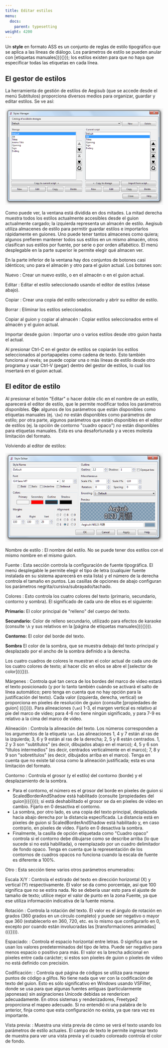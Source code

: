 ```yaml
---
title: Editar estilos
menu:
  docs:
    parent: typesetting
weight: 4200
---
```


Un **style** en formato ASS es un conjunto de reglas de estilo tipográfico que se aplica a las líneas de diálogo. Los parámetros de estilo se pueden anular con
[etiquetas manuales]({{<relref path="ASS_Tags">}}); los estilos existen para que no haya que especificar todas las etiquetas en cada línea.

## El gestor de estilos

La herramienta de gestión de estilos de Aegisub (que se accede desde el menú Subtítulos) proporciona diversos medios para organizar, guardar y editar estilos. Se ve así:

![Style_manager](/img/3.2/Style_manager.png#center)

Como puede ver, la ventana está dividida en dos mitades. La mitad derecha muestra todos los estilos actualmente accesibles desde el guion actualmente cargado; la izquierda representa un almacén de estilo. Aegisub utiliza almacenes de estilo para permitir guardar estilos e importarlos rápidamente en guiones. Uno puede tener tantos almacenes como quiera; algunos prefieren mantener todos sus estilos en un mismo almacén, otros clasifican sus estilos por fuente, por serie o por orden alfabético. El menú desplegable en la parte superior le permite elegir qué almacen ver.

En la parte inferior de la ventana hay dos conjuntos de botones casi idénticos; uno para el almacén y otro para el guion actual. Los botones son:

Nuevo
: Crear un nuevo estilo, o en el almacén o en el guion actual.

Editar
: Editar el estilo seleccionado usando el editor de estilos (véase abajo).

Copiar
: Crear una copia del estilo seleccionado y abrir su editor de estilo.

Borrar
: Eliminar los estilos seleccionados.

Copiar al guion y copiar al almacén
: Copiar estilos seleccionados entre el almacén y el guion actual.

Importar desde guion
: Importar uno o varios estilos desde otro guion hasta el actual.

Al presionar Ctrl-C en el gestor de estilos se copiarán los estilos seleccionados al portapapeles como cadena de texto. Esto también funciona al revés; se puede copiar una o más líneas de estilo desde otro programa y usar Ctrl-V (pegar) dentro del gestor de estilos, lo cual los insertará en el guion actual.

## El editor de estilo

Al presionar el botón "Editar" o hacer doble clic en el nombre de un estilo, aparecerá el editor de estilo, que le permite modificar todos los parámetros disponibles. **Ojo**: algunos de los parámetros que están disponibles como etiquetas manuales (ej. `\be`) _no_ están disponibles como parámetros de estilo; por otra parte, algunos parámetros que están disponibles en el editor de estilos (ej. la opción de contorno "cuadro opaco") _no_ están disponibles para etiquetas manuales. Esta es una desafortunada y a veces molesta limitación del formato.

Volviendo al editor de estilos:

![Editor de estilos](/img/3.2/Style_editor.png#center)

Nombre de estilo
: El nombre del estilo. No se puede tener dos estilos con el mismo nombre en el mismo guion.

Fuente
: Esta sección controla la configuración de fuente tipográfica. El menú desplegable le permite elegir el tipo de letra (cualquier fuente instalada en su sistema aparecerá en esta lista) y el número de la derecha controla el tamaño en puntos. Las casillas de opciones de abajo configuran los parámetros negrita/cursiva/subrayado/tachado.

Colores
: Esto controla los cuatro colores del texto (primario, secundario, contorno y sombra). El significado de cada uno de ellos es el siguiente:

   **Primario:**
   El color principal de "relleno" del cuerpo del texto.

   **Secundario:**
   Color de relleno secundario, utilizado para efectos de karaoke (consulte `\k` y sus relativos en la [página de etiquetas manuales]({{<relref path="ASS_Tags#\k">}})).

   **Contorno:**
   El color del borde del texto.

   **Sombra**
   El color de la sombra, que se muestra debajo del texto principal y desplazado por el ancho de la sombra definido a la derecha.

   Los cuatro cuadros de colores le muestran el color actual de cada uno de los cuatro colores de texto; al hacer clic en ellos se abre el [selector de color]({{<relref path="Colour_Picker" lang="en">}}).

Márgenes
: Controla qué tan cerca de los bordes del marco de video estará el texto posicionado (y por lo tanto también cuándo se activará el salto de línea automático; pero tenga en cuenta que no hay opción para la justificación del texto). Cada valor (izquierda, derecha, vertical) se proporciona en píxeles de resolución de guion (consulte [propiedades de guion] ({{<relref path="Properties">}})). Para alineaciones (`\an`) 1-3, el margen vertical es relativo al pie del marco de video; para 4-6 no tiene ningún significado, y para 7-9 es relativo a la cima del marco de video.

Alineación
: Controla la alineación del texto. Los números corresponden a los argumentos de la etiqueta `\an`. Las alineaciones 1, 4 y 7 están al ras de la izquierda; 3, 6 y 9 están al ras de la derecha; 2, 5 y 8 están centrados. 1, 2 y 3 son "subtítulos" (es decir, dibujados abajo en el marco); 4, 5 y 6 son "títulos intermedios" (es decir, centrados verticalmente en el marco); 7, 8 y 9 son "sobretítulos" (es decir, dibujados arriba en el marco). Tenga en cuenta que no existe tal cosa como la alineación justificada; esta es una limitación del formato.

Contorno
: Controla el grosor (y el estilo) del contorno (borde) y el desplazamiento de la sombra.

   - Para el contorno, el número es el grosor del borde en píxeles de guion si ScaledBorderAndShadow está habilitado (consulte [propiedades del guion]({{<relref path="Properties">}})); si está deshabilitado el grosor se da en píxeles de video en cambio. Fijarlo en 0 desactiva el contorno.
   - La sombra, por otro lado, es una copia del texto principal, desplazada hacia abajo derecha por la distancia especificada. La distancia está en píxeles de guion si ScaledBorderAndShadow está habilitado y, en caso contrario, en píxeles de vídeo. Fijarlo en 0 desactiva la sombra.
   - Finalmente, la casilla de opción etiquetada como "Cuadro opaco" controla si el contorno debe dibujarse como se describe arriba (lo que sucede si no está habilitada), o reemplazado por un cuadro delimitador de fondo opaco. Tenga en cuenta que la representación de los contornos de cuadros opacos no funciona cuando la escala de fuente es diferente a 100%.

Otro
: Esta sección tiene varios otros parámetros enumerados:

   Escala X/Y
   : Controla el estirado del texto en dirección horizontal (X) y vertical (Y) respectivamente. El valor se da como porcentaje, así que 100 significa que no se estira nada. No se debería usar esto para el ajuste de tamaño de texto; utilice mejor el valor de punto en la zona Fuente, ya que ese utiliza información indicativa de la fuente misma.

   Rotación
   : Controla la rotación del texto. El valor es el ángulo de rotación en grados (360 grados en un círculo completo) y puede ser negativo o mayor que 360 (establecerlo en 360, 720, etc. es lo mismo que configurarlo en 0, excepto por cuando están involucradas las [transformaciones animadas]({{<relref path="ASS_Tags#\t">}})).

   Espaciado:
   : Controla el espacio horizontal entre letras. 0 significa que se usan los valores predeterminados del tipo de letra. Puede ser negativo para menos espacio o positivo para más. El valor es la brecha adicional en píxeles entre cada carácter; si estos son píxeles de guion o píxeles de video no está definido con precisión.

   Codificación:
   : Controla qué página de códigos se utiliza para mapear puntos de código a glifos. No tiene nada que ver con la codificación de texto del guion. Esto es sólo significativo en Windows usando VSFilter, donde se usa para que algunas fuentes antiguas (particularmente japonesas) sin asignaciones Unicode debidas se rendericen adecuadamente. En otros sistemas y renderizadores, Freetype2 proporciona el mapeo adecuado. Si no entendió ni una palabra de lo anterior, finja como que esta configuración no exista, ya que rara vez es importante.

   Vista previa:
   : Muestra una vista previa de cómo se verá el texto usando los parámetros de estilo actuales. El campo de texto le permite ingresar texto de muestra para ver una vista previa y el cuadro coloreado controla el color de fondo.
   